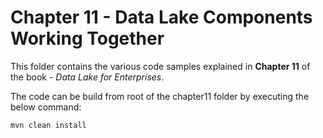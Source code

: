 # Chapter 11 - Data Lake Components Working Together

This folder contains the various code samples explained in **Chapter 11** of the book - *Data Lake for Enterprises*. 

The code can be build from root of the chapter11 folder by executing the below command:  

`mvn clean install`
